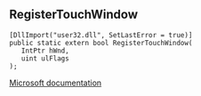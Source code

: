 ## RegisterTouchWindow

```
[DllImport("user32.dll", SetLastError = true)]
public static extern bool RegisterTouchWindow(
   IntPtr hWnd,
   uint ulFlags
);
```

[Microsoft documentation](https://docs.microsoft.com/en-us/windows/win32/api/winuser/nf-winuser-registertouchwindow)
